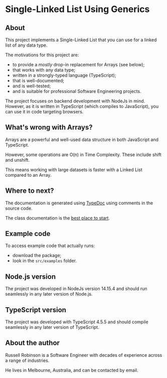 # Single-Linked List Using Generics

## About
This project implements a Single-Linked List that you can use for a linked list of any data type.

The motivations for this project are:

- to provide a _mostly_ drop-in replacement for Arrays (see below);
- that works with any data type;
- written in a strongly-typed language (TypeScript);
- that is well-documented;
- and is well-tested;
- and is suitable for professional Software Engineering projects.

The project focuses on backend development with NodeJs in mind.  However, as it is written
in TypeScript (which compiles to JavaScript), you can use it in code targeting browsers.

## What's wrong with Arrays?

Arrays are a powerful and well-used data structure in both JavaScript and TypeScript.

However, some operations are O(n) in Time Complexity.  These include shift and unshift.

This means working with large datasets is faster with a Linked List compared to an Array.

## Where to next?

The documentation is generated using [TypeDoc](https://www.npmjs.com/package/typedoc) using
comments in the source code.

The class documentation is the [best place to start](classes/linked_list.LinkedList.html).

## Example code
To access example code that actually runs:

- download the package;
- look in the `src/examples` folder.

## Node.js version
The project was developed in NodeJs version 14.15.4 and should run seamlessly in any later
version of Node.js.

## TypeScript version
The project was developed with TypeScript 4.5.5 and should compile seamlessly in any later
version of TypeScript.

## About the author
Russell Robinson is a Software Engineer with decades of experience across a range of industries.

He lives in Melbourne, Australia, and can be contacted by email.

